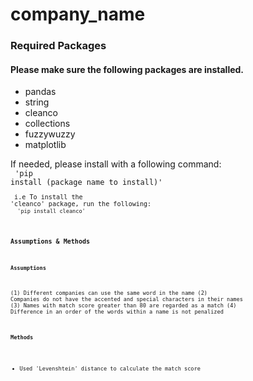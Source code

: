 # company_name

### Required Packages
#### Please make sure the following packages are installed. 

- pandas
- string
- cleanco
- collections
- fuzzywuzzy
- matplotlib

If needed, please install with a following command:<br />
    <code> 'pip install (package name to install)'<code/><br /><br />
     i.e To install the 'cleanco' package, run the following:<br />
    <code> 'pip install cleanco' <code/>


### Assumptions & Methods
#### Assumptions
(1) Different companies can use the same word in the name
(2) Companies do not have the accented and special characters in their names
(3) Names with match score greater than 80 are regarded as a match
(4) Difference in an order of the words within a name is not penalized

#### Methods
- Used 'Levenshtein' distance to calculate the match score
